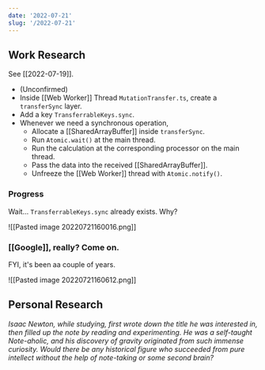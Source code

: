 ```yaml
---
date: '2022-07-21'
slug: '/2022-07-21'
---
```


## Work Research

See [[2022-07-19]].

- (Unconfirmed)
- Inside [[Web Worker]] Thread `MutationTransfer.ts`, create a `transferSync` layer.
- Add a key `TransferrableKeys.sync`.
- Whenever we need a synchronous operation,
  - Allocate a [[SharedArrayBuffer]] inside `transferSync`.
  - Run `Atomic.wait()` at the main thread.
  - Run the calculation at the corresponding processor on the main thread.
  - Pass the data into the received [[SharedArrayBuffer]].
  - Unfreeze the [[Web Worker]] thread with `Atomic.notify()`.

### Progress

Wait... `TransferrableKeys.sync` already exists. Why?

![[Pasted image 20220721160016.png]]

### [[Google]], really? Come on.

FYI, it's been aa couple of years.

![[Pasted image 20220721160612.png]]

## Personal Research

_Isaac Newton, while studying, first wrote down the title he was interested in, then filled up the note by reading and experimenting.
He was a self-taught Note-aholic, and his discovery of gravity originated from such immense curiosity.
Would there be any historical figure who succeeded from pure intellect without the help of note-taking or some second brain?_
